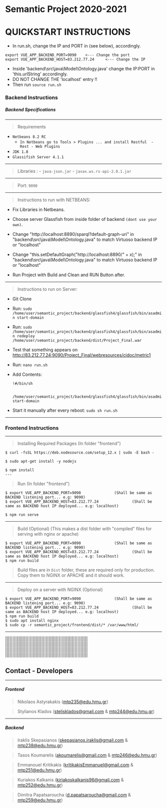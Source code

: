 # Semantic Project 2020-2021

# QUICKSTART INSTRUCTIONS

- In run.sh, change the IP and PORT in (see below), accordingly.
```
export VUE_APP_BACKEND_PORT=9090    <--- Change the port
export VUE_APP_BACKEND_HOST=83.212.77.24     <--- Change the IP
```

- Inside 'backend\src\java\Model\Ontology.java' change the IP:PORT in 'this.urlString' accordingly.
- DO NOT CHANGE THE 'localhost' entry !!
- Then run `source run.sh`

### Backend Instructions

##### Backend Specifications 
---
> Requirements 
- `Netbeans 8.2 RC`
	- `In Netbeans go to Tools > Plugins ... and install Restful  -  Rest - Web Plugins`
- `JDK 1.8`
- `Glassifish Server 4.1.1`
---
> Libraries :
	- `java-json.jar`
	- `javax.ws.rs-api-2.0.1.jar`
---
> Port: `9090`

---
> Instructions to run with NETBEANS:

 - Fix Libraries in Netbeans.

 - Choose server Glassfish from inside folder of backend `(dont use your own)`.

 - Change "http://localhost:8890/sparql?default-graph-uri"  in   "backend\src\java\Model\Ontology.java"  to match Virtuoso backend IP or "localhost"

 - Change "this.setDefaultGraph("http://localhost:8890/" + x);" in   "backend\src\java\Model\Ontology.java"  to match Virtuoso backend IP or "localhost"

 - Run Project with Build and Clean and RUN Button after.

---

> Instructions to run on Server:

 - Git Clone 

 - Run: `sudo /home/user/semantic_project/backend/glassfish4/glassfish/bin/asadmin start-domain`
 
 - Run: `sudo /home/user/semantic_project/backend/glassfish4/glassfish/bin/asadmin redeploy /home/user/semantic_project/backend/dist/Project_Final.war`
	
 - Test that something appears on  http://83.212.77.24:9090/Project_Final/webresources/cidoc/metric1

 - Run: `nano run.sh`
 - Add Contents:
   ```
   !#/bin/sh
   
    /home/user/semantic_project/backend/glassfish4/glassfish/bin/asadmin start-domain
   ```
    

 - Start it manually after every reboot: `sudo sh run.sh`


---

### Frontend Instructions 
---
> Installing Required Packages	(In folder "frontend")
```
$ curl -fsSL https://deb.nodesource.com/setup_12.x | sudo -E bash -

$ sudo apt-get install -y nodejs

$ npm install
---
```
> Run		(In folder "frontend")
```
$ export VUE_APP_BACKEND_PORT=9090			     (Shall be same as BACKEND listening port... e.g: 9090)
$ export VUE_APP_BACKEND_HOST=83.212.77.24       	     (Shall be same as BACKEND host IP deployed... e.g: localhost)

$ npm run serve
```
---
> Build (Optional) (This makes a dist folder with "compiled" files for serving with nginx or apache)
```
$ export VUE_APP_BACKEND_PORT=9090			     (Shall be same as BACKEND listening port... e.g: 9090)
$ export VUE_APP_BACKEND_HOST=83.212.77.24       	     (Shall be same as BACKEND host IP deployed... e.g: localhost)
$ npm run build
```
> Build files are in `Dist` folder, these are required only for production.
> Copy them to NGINX or APACHE and it should work.

---

> Deploy on a server with NGINX (Optional)
```
$ export VUE_APP_BACKEND_PORT=9090			     (Shall be same as BACKEND listening port... e.g: 9090)
$ export VUE_APP_BACKEND_HOST=83.212.77.24       	     (Shall be same as BACKEND host IP deployed... e.g: localhost)
$ npm run build
$ sudo apt install nginx
$ sudo cp -r semantic_project/frontend/dist/* /var/www/html/
```
---


|||||||||||||||||||||||||||||||||||||||||||||||||||||||||
|||||||||||||||||||||||||||||||||||||||||||||||||||||||||
|||||||||||||||||||||||||||||||||||||||||||||||||||||||||
|||||||||||||||||||||||||||||||||||||||||||||||||||||||||

 

## Contact - Developers 
	
---
##### Frontend

> 	Nikolaos Astyrakakis (mtp235@edu.hmu.gr)

> 	Stylianos Klados (stelisklados@gmail.com & mtp244@edu.hmu.gr)

---
##### Backend

> 	Iraklis Skepasianos (skepasianos.iraklis@gmail.com & mtp238@edu.hmu.gr)

>	Tasos Koumarelis (akoumarelis@gmail.com & mtp246@edu.hmu.gr)

>	Emmanouel Kritikakis (kritikakisEmmanuel@gmail.com & mtp251@edu.hmu.gr)

>	Kuriakos Kalkanis (kiriakoskalkanis96@gmail.com & mtp252@edu.hmu.gr)

>	Dimitra Papatsaroucha (d.papatsaroucha@gmail.com & mtp259@edu.hmu.gr)
